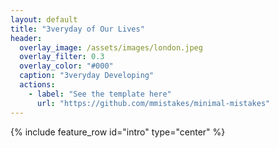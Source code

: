 ```yaml
---
layout: default
title: "3veryday of Our Lives"
header:
  overlay_image: /assets/images/london.jpeg
  overlay_filter: 0.3
  overlay_color: "#000"
  caption: "3veryday Developing"
  actions:
    - label: "See the template here"
      url: "https://github.com/mmistakes/minimal-mistakes"
---
```

{% include feature_row id="intro" type="center" %}
